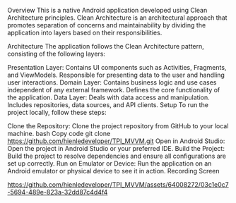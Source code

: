 Overview
This is a native Android application developed using Clean Architecture principles. Clean Architecture is an architectural approach that promotes separation of concerns and maintainability by dividing the application into layers based on their responsibilities.

Architecture
The application follows the Clean Architecture pattern, consisting of the following layers:

Presentation Layer: Contains UI components such as Activities, Fragments, and ViewModels. Responsible for presenting data to the user and handling user interactions.
Domain Layer: Contains business logic and use cases independent of any external framework. Defines the core functionality of the application.
Data Layer: Deals with data access and manipulation. Includes repositories, data sources, and API clients.
Setup
To run the project locally, follow these steps:

Clone the Repository: Clone the project repository from GitHub to your local machine.
bash
Copy code
git clone https://github.com/hienledeveloper/TPI_MVVM.git
Open in Android Studio: Open the project in Android Studio or your preferred IDE.
Build the Project: Build the project to resolve dependencies and ensure all configurations are set up correctly.
Run on Emulator or Device: Run the application on an Android emulator or physical device to see it in action.
Recording Screen


https://github.com/hienledeveloper/TPI_MVVM/assets/64008272/03c1e0c7-5694-489e-823a-32dd87c4d4f4


